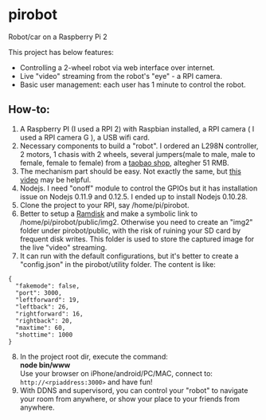 # pirobot
Robot/car on a Raspberry Pi 2

This project has below features:
-  Controlling a 2-wheel robot via web interface over internet.
-  Live "video" streaming from the robot's "eye" - a RPI camera.
-  Basic user management: each user has 1 minute to control the robot.

How-to:
------
1. A Raspberry PI (I used a RPI 2) with Raspbian installed, a RPI camera ( I used a RPI camera G ), a USB wifi card.
2. Necessary components to build a "robot". I ordered an L298N controller, 2 motors, 1 chasis with 2 wheels, several 
jumpers(male to male, male to female, female to female) from a [taobao shop](http://shop112183962.world.taobao.com/?spm=a312a.7728556.2015080705.4.cdD31B),
altegher 51 RMB.
3. The mechanism part should be easy. Not exactly the same, but [this video](https://www.youtube.com/watch?v=AZSiqj0NZgU) may be helpful.
4. Nodejs. I need "onoff" module to control the GPIOs but it has installation issue on Nodejs 0.11.9 and 0.12.5. I ended up to install Nodejs 0.10.28.
5. Clone the project to your RPI, say /home/pi/pirobot.
6. Better to setup a [Ramdisk](https://wiki.archlinux.org/index.php/Tmpfs) and make a symbolic link to /home/pi/pirobot/public/img2. Otherwise you need to create an "img2" folder under pirobot/public, with the risk of ruining your SD card by frequent disk writes. This folder is used to store the captured image for the live "video" streaming.
7. It can run with the default configurations, but it's better to create a "config.json" in the pirobot/utility folder. The content is like:
```
{  
  "fakemode": false,  
  "port": 3000,  
  "leftforward": 19,  
  "leftback": 26,  
  "rightforward": 16,  
  "rightback": 20,  
  "maxtime": 60,  
  "shottime": 1000  
}  
```
8. In the project root dir, execute the command:  
**node bin/www**  
Use your browser on iPhone/android/PC/MAC, connect to: `http://<rpiaddress:3000>` and have fun!
9. With DDNS and supervisord, you can control your "robot" to navigate your room from anywhere, or show your place to your friends from anywhere. 
